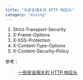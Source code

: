 ```yaml
---
title: "与安全相关的 HTTP 响应头"
category: "mixing"
---
```


1. Strict-Transport-Security
1. X-Frame-Options
1. X-XSS-Protection
1. X-Content-Type-Options
1. X-Content-Security-Policy

参考：

> [一些安全相关的 HTTP 响应头](http://www.admin10000.com/document/2626.html)
